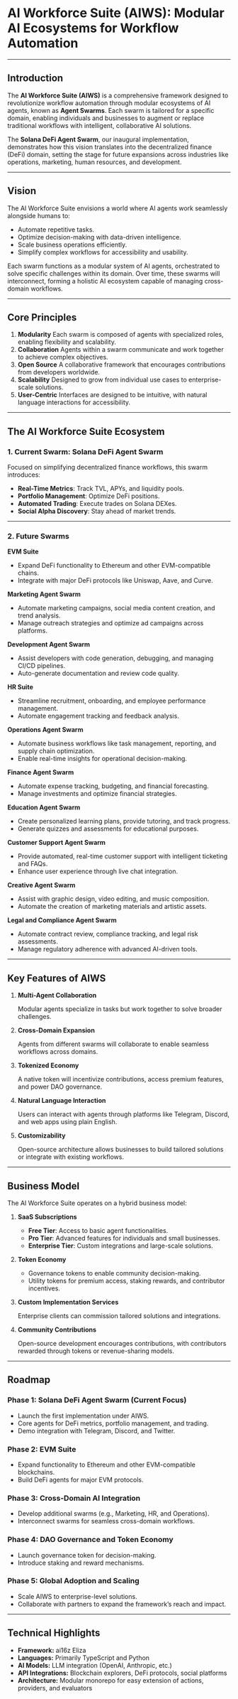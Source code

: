 # **AI Workforce Suite (AIWS): Modular AI Ecosystems for Workflow Automation**

---

## **Introduction**

The **AI Workforce Suite (AIWS)** is a comprehensive framework designed to revolutionize workflow automation through modular ecosystems of AI agents, known as **Agent Swarms**. Each swarm is tailored for a specific domain, enabling individuals and businesses to augment or replace traditional workflows with intelligent, collaborative AI solutions.

The **Solana DeFi Agent Swarm**, our inaugural implementation, demonstrates how this vision translates into the decentralized finance (DeFi) domain, setting the stage for future expansions across industries like operations, marketing, human resources, and development.

---

## **Vision**

The AI Workforce Suite envisions a world where AI agents work seamlessly alongside humans to:

- Automate repetitive tasks.
- Optimize decision-making with data-driven intelligence.
- Scale business operations efficiently.
- Simplify complex workflows for accessibility and usability.

Each swarm functions as a modular system of AI agents, orchestrated to solve specific challenges within its domain. Over time, these swarms will interconnect, forming a holistic AI ecosystem capable of managing cross-domain workflows.

---

## **Core Principles**

1. **Modularity**
Each swarm is composed of agents with specialized roles, enabling flexibility and scalability.
2. **Collaboration**
Agents within a swarm communicate and work together to achieve complex objectives.
3. **Open Source**
A collaborative framework that encourages contributions from developers worldwide.
4. **Scalability**
Designed to grow from individual use cases to enterprise-scale solutions.
5. **User-Centric**
Interfaces are designed to be intuitive, with natural language interactions for accessibility.

---

## **The AI Workforce Suite Ecosystem**

### **1. Current Swarm: Solana DeFi Agent Swarm**

Focused on simplifying decentralized finance workflows, this swarm introduces:

- **Real-Time Metrics**: Track TVL, APYs, and liquidity pools.
- **Portfolio Management**: Optimize DeFi positions.
- **Automated Trading**: Execute trades on Solana DEXes.
- **Social Alpha Discovery**: Stay ahead of market trends.

---

### **2. Future Swarms**

**EVM Suite**

- Expand DeFi functionality to Ethereum and other EVM-compatible chains.
- Integrate with major DeFi protocols like Uniswap, Aave, and Curve.

**Marketing Agent Swarm**

- Automate marketing campaigns, social media content creation, and trend analysis.
- Manage outreach strategies and optimize ad campaigns across platforms.

**Development Agent Swarm**

- Assist developers with code generation, debugging, and managing CI/CD pipelines.
- Auto-generate documentation and review code quality.

**HR Suite**

- Streamline recruitment, onboarding, and employee performance management.
- Automate engagement tracking and feedback analysis.

**Operations Agent Swarm**

- Automate business workflows like task management, reporting, and supply chain optimization.
- Enable real-time insights for operational decision-making.

**Finance Agent Swarm**

- Automate expense tracking, budgeting, and financial forecasting.
- Manage investments and optimize financial strategies.

**Education Agent Swarm**

- Create personalized learning plans, provide tutoring, and track progress.
- Generate quizzes and assessments for educational purposes.

**Customer Support Agent Swarm**

- Provide automated, real-time customer support with intelligent ticketing and FAQs.
- Enhance user experience through live chat integration.

**Creative Agent Swarm**

- Assist with graphic design, video editing, and music composition.
- Automate the creation of marketing materials and artistic assets.

**Legal and Compliance Agent Swarm**

- Automate contract review, compliance tracking, and legal risk assessments.
- Manage regulatory adherence with advanced AI-driven tools.

---

## **Key Features of AIWS**

1. **Multi-Agent Collaboration**
    
    Modular agents specialize in tasks but work together to solve broader challenges.
    
2. **Cross-Domain Expansion**
    
    Agents from different swarms will collaborate to enable seamless workflows across domains.
    
3. **Tokenized Economy**
    
    A native token will incentivize contributions, access premium features, and power DAO governance.
    
4. **Natural Language Interaction**
    
    Users can interact with agents through platforms like Telegram, Discord, and web apps using plain English.
    
5. **Customizability**
    
    Open-source architecture allows businesses to build tailored solutions or integrate with existing workflows.
    

---

## **Business Model**

The AI Workforce Suite operates on a hybrid business model:

1. **SaaS Subscriptions**
    - **Free Tier**: Access to basic agent functionalities.
    - **Pro Tier**: Advanced features for individuals and small businesses.
    - **Enterprise Tier**: Custom integrations and large-scale solutions.
2. **Token Economy**
    - Governance tokens to enable community decision-making.
    - Utility tokens for premium access, staking rewards, and contributor incentives.
3. **Custom Implementation Services**
    
    Enterprise clients can commission tailored solutions and integrations.
    
4. **Community Contributions**
    
    Open-source development encourages contributions, with contributors rewarded through tokens or revenue-sharing models.
    

---

## **Roadmap**

### **Phase 1: Solana DeFi Agent Swarm (Current Focus)**

- Launch the first implementation under AIWS.
- Core agents for DeFi metrics, portfolio management, and trading.
- Demo integration with Telegram, Discord, and Twitter.

### **Phase 2: EVM Suite**

- Expand functionality to Ethereum and other EVM-compatible blockchains.
- Build DeFi agents for major EVM protocols.

### **Phase 3: Cross-Domain AI Integration**

- Develop additional swarms (e.g., Marketing, HR, and Operations).
- Interconnect swarms for seamless cross-domain workflows.

### **Phase 4: DAO Governance and Token Economy**

- Launch governance token for decision-making.
- Introduce staking and reward mechanisms.

### **Phase 5: Global Adoption and Scaling**

- Scale AIWS to enterprise-level solutions.
- Collaborate with partners to expand the framework’s reach and impact.

---

## **Technical Highlights**

- **Framework:** ai16z Eliza
- **Languages:** Primarily TypeScript and Python
- **AI Models:** LLM integration (OpenAI, Anthropic, etc.)
- **API Integrations:** Blockchain explorers, DeFi protocols, social platforms
- **Architecture:** Modular monorepo for easy extension of actions, providers, and evaluators